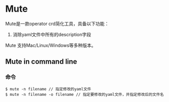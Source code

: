 # Mute

Mute是一款operator crd简化工具，具备以下功能：

1. 消除yaml文件中所有的description字段

Mute 支持Mac/Linux/Windows等多种版本。


## Mute in command line


### 命令

```
$ mute -n filename // 指定修改的yaml文件
$ mute -n filename -o filename // 指定要修改的yaml文件，并指定修改后的文件名
```

